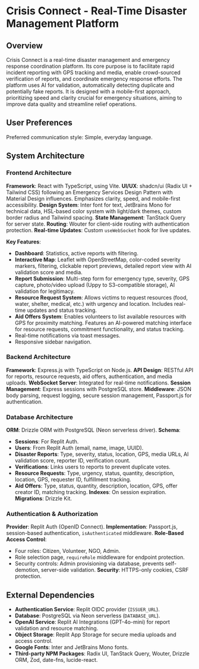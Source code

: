 # Crisis Connect - Real-Time Disaster Management Platform

## Overview

Crisis Connect is a real-time disaster management and emergency response coordination platform. Its core purpose is to facilitate rapid incident reporting with GPS tracking and media, enable crowd-sourced verification of reports, and coordinate emergency response efforts. The platform uses AI for validation, automatically detecting duplicate and potentially fake reports. It is designed with a mobile-first approach, prioritizing speed and clarity crucial for emergency situations, aiming to improve data quality and streamline relief operations.

## User Preferences

Preferred communication style: Simple, everyday language.

## System Architecture

### Frontend Architecture

**Framework**: React with TypeScript, using Vite.
**UI/UX**: shadcn/ui (Radix UI + Tailwind CSS) following an Emergency Services Design Pattern with Material Design influences. Emphasizes clarity, speed, and mobile-first accessibility.
**Design System**: Inter font for text, JetBrains Mono for technical data, HSL-based color system with light/dark themes, custom border radius and Tailwind spacing.
**State Management**: TanStack Query for server state.
**Routing**: Wouter for client-side routing with authentication protection.
**Real-time Updates**: Custom `useWebSocket` hook for live updates.

**Key Features**:
-   **Dashboard**: Statistics, active reports with filtering.
-   **Interactive Map**: Leaflet with OpenStreetMap, color-coded severity markers, filtering, clickable report previews, detailed report view with AI validation score and media.
-   **Report Submission**: Multi-step form for emergency type, severity, GPS capture, photo/video upload (Uppy to S3-compatible storage), AI validation for legitimacy.
-   **Resource Request System**: Allows victims to request resources (food, water, shelter, medical, etc.) with urgency and location. Includes real-time updates and status tracking.
-   **Aid Offers System**: Enables volunteers to list available resources with GPS for proximity matching. Features an AI-powered matching interface for resource requests, commitment functionality, and status tracking.
-   Real-time notifications via toast messages.
-   Responsive sidebar navigation.

### Backend Architecture

**Framework**: Express.js with TypeScript on Node.js.
**API Design**: RESTful API for reports, resource requests, aid offers, authentication, and media uploads.
**WebSocket Server**: Integrated for real-time notifications.
**Session Management**: Express sessions with PostgreSQL store.
**Middleware**: JSON body parsing, request logging, secure session management, Passport.js for authentication.

### Database Architecture

**ORM**: Drizzle ORM with PostgreSQL (Neon serverless driver).
**Schema**:
-   **Sessions**: For Replit Auth.
-   **Users**: From Replit Auth (email, name, image, UUID).
-   **Disaster Reports**: Type, severity, status, location, GPS, media URLs, AI validation score, reporter ID, verification count.
-   **Verifications**: Links users to reports to prevent duplicate votes.
-   **Resource Requests**: Type, urgency, status, quantity, description, location, GPS, requester ID, fulfillment tracking.
-   **Aid Offers**: Type, status, quantity, description, location, GPS, offer creator ID, matching tracking.
**Indexes**: On session expiration.
**Migrations**: Drizzle Kit.

### Authentication & Authorization

**Provider**: Replit Auth (OpenID Connect).
**Implementation**: Passport.js, session-based authentication, `isAuthenticated` middleware.
**Role-Based Access Control**:
-   Four roles: Citizen, Volunteer, NGO, Admin.
-   Role selection page, `requireRole` middleware for endpoint protection.
-   Security controls: Admin provisioning via database, prevents self-demotion, server-side validation.
**Security**: HTTPS-only cookies, CSRF protection.

## External Dependencies

-   **Authentication Service**: Replit OIDC provider (`ISSUER_URL`).
-   **Database**: PostgreSQL via Neon serverless (`DATABASE_URL`).
-   **OpenAI Service**: Replit AI Integrations (GPT-4o-mini) for report validation and resource matching.
-   **Object Storage**: Replit App Storage for secure media uploads and access control.
-   **Google Fonts**: Inter and JetBrains Mono fonts.
-   **Third-party NPM Packages**: Radix UI, TanStack Query, Wouter, Drizzle ORM, Zod, date-fns, lucide-react.